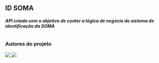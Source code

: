 ## ID SOMA 

<div align=left>
  <h5>API criada com o objetivo de conter a lógica de negócio do sistema de identificação da SOMA</h5>
</div>

#

<div align=left>
  <h3>Autores do projeto</h3>

  <a href="https://github.com/avelando">
    <img src="https://img.shields.io/badge/avelando-GitHub-black">
  </a>
  
  <a href="https://github.com/ArturMSilva">
    <img src="https://img.shields.io/badge/ArturMSilva-GitHub-white">
  </a>
</div>
